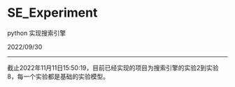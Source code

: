 # SE_Experiment

python 实现搜索引擎

2022/09/30

---

截止2022年11月11日15:50:19，目前已经实现的项目为搜索引擎的实验2到实验8，每一个实验都是基础的实验模型。
